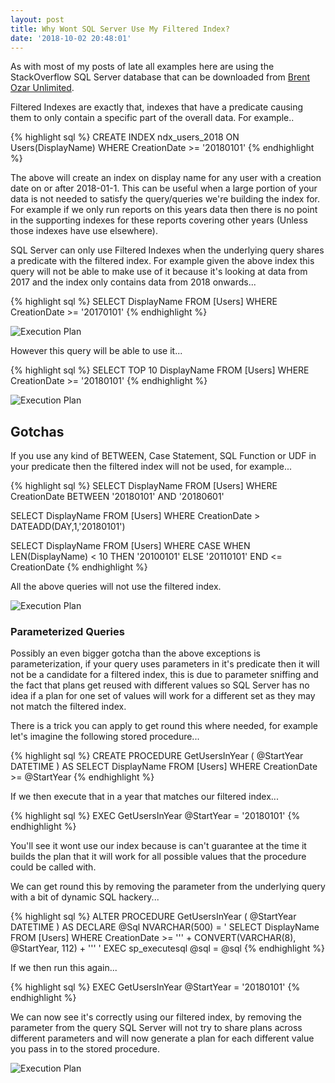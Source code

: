 ```yaml
---
layout: post
title: Why Wont SQL Server Use My Filtered Index?
date: '2018-10-02 20:48:01'
---
```

As with most of my posts of late all examples here are using the StackOverflow SQL Server database that can be downloaded from [Brent Ozar Unlimited](https://www.brentozar.com/archive/2015/10/how-to-download-the-stack-overflow-database-via-bittorrent/).

Filtered Indexes are exactly that, indexes that have a predicate causing them to only contain a specific part of the overall data. For example..

{% highlight sql %}
CREATE INDEX ndx_users_2018 ON Users(DisplayName)
WHERE CreationDate >= '20180101'
{% endhighlight %}

The above will create an index on display name for any user with a creation date on or after 2018-01-1. This can be useful when a large portion of your data is not needed to satisfy the query/queries we're building the index for. For example if we only run reports on this years data then there is no point in the supporting indexes for these reports covering other years (Unless those indexes have use elsewhere).

SQL Server can only use Filtered Indexes when the underlying query shares a predicate with the filtered index. For example given the above index this query will not be able to make use of it because it's looking at data from 2017 and the index only contains data from 2018 onwards...

{% highlight sql %}
SELECT DisplayName 
FROM [Users]
WHERE CreationDate >= '20170101'
{% endhighlight %}

![Execution Plan]({{site.url}}/content/images/2018-Filtered-Indexes/1.PNG)

However this query will be able to use it...

{% highlight sql %}
SELECT TOP 10 DisplayName 
FROM [Users]
WHERE CreationDate >= '20180101'
{% endhighlight %}

![Execution Plan]({{site.url}}/content/images/2018-Filtered-Indexes/2.PNG)

## Gotchas ##
If you use any kind of BETWEEN, Case Statement, SQL Function or UDF in your predicate then the filtered index will not be used, for example...

{% highlight sql %}
SELECT DisplayName
FROM [Users]
WHERE CreationDate BETWEEN '20180101' AND '20180601'

SELECT DisplayName 
FROM [Users] 
WHERE CreationDate > DATEADD(DAY,1,'20180101')

SELECT DisplayName
FROM [Users]
WHERE
  CASE WHEN LEN(DisplayName) < 10 THEN
    '20100101'
  ELSE '20110101'
  END <= CreationDate
{% endhighlight %}

All the above queries will not use the filtered index.

![Execution Plan]({{site.url}}/content/images/2018-Filtered-Indexes/3.PNG)

### Parameterized Queries ###
Possibly an even bigger gotcha than the above exceptions is parameterization, if your query uses parameters in it's predicate then it will not be a candidate for a filtered index, this is due to parameter sniffing and the fact that plans get reused with different values so SQL Server has no idea if a plan for one set of values will work for a different set as they may not match the filtered index.

There is a trick you can apply to get round this where needed, for example let's imagine the following stored procedure...

{% highlight sql %}
CREATE PROCEDURE GetUsersInYear
(
  @StartYear DATETIME
)
AS
SELECT 
  DisplayName
FROM
  [Users]
WHERE
  CreationDate >= @StartYear
{% endhighlight %}

If we then execute that in a year that matches our filtered index...

{% highlight sql %}
EXEC GetUsersInYear @StartYear = '20180101'
{% endhighlight %}

You'll see it wont use our index because is can't guarantee at the time it builds the plan that it will work for all possible values that the procedure could be called with.

We can get round this by removing the parameter from the underlying query with a bit of dynamic SQL hackery...

{% highlight sql %}
ALTER PROCEDURE GetUsersInYear
(
  @StartYear DATETIME
)
AS
DECLARE @Sql NVARCHAR(500) = '
SELECT 
  DisplayName
FROM
  [Users]
WHERE
  CreationDate >= ''' + CONVERT(VARCHAR(8), @StartYear, 112) + '''
'
EXEC sp_executesql @sql = @sql
{% endhighlight %}

If we then run this again...

{% highlight sql %}
EXEC GetUsersInYear @StartYear = '20180101'
{% endhighlight %}

We can now see it's correctly using our filtered index, by removing the parameter from the query SQL Server will not try to share plans across different parameters and will now generate a plan for each different value you pass in to the stored procedure.

![Execution Plan]({{site.url}}/content/images/2018-Filtered-Indexes/4.PNG)

